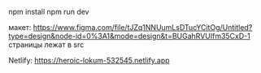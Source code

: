 npm install
npm run dev

макет: https://www.figma.com/file/tJZq1NNUumLsDTucYCitOg/Untitled?type=design&node-id=0%3A1&mode=design&t=BUGahRVUIfm35CxD-1
страницы лежат в src 

Netlify: https://heroic-lokum-532545.netlify.app

